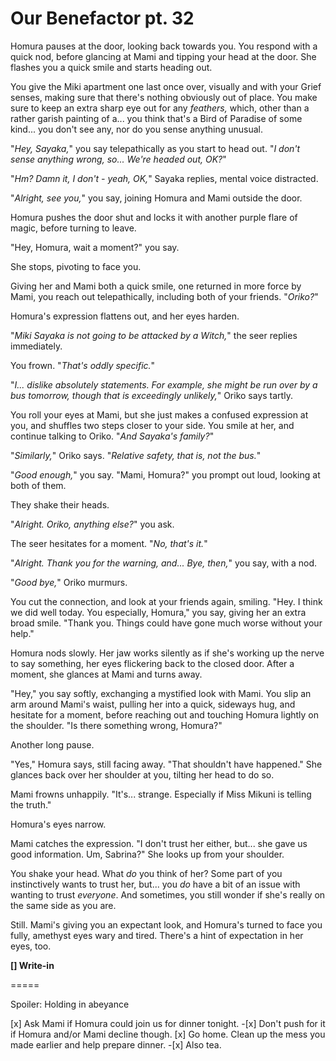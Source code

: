 # Our Benefactor pt. 32

Homura pauses at the door, looking back towards you. You respond with a quick nod, before glancing at Mami and tipping your head at the door. She flashes you a quick smile and starts heading out.

You give the Miki apartment one last once over, visually and with your Grief senses, making sure that there's nothing obviously out of place. You make sure to keep an extra sharp eye out for any *feathers,* which, other than a rather garish painting of a... you think that's a Bird of Paradise of some kind... you don't see any, nor do you sense anything unusual.

"*Hey, Sayaka,*" you say telepathically as you start to head out. "*I don't sense anything wrong, so... We're headed out, OK?*"

"*Hm? Damn it, I don't - yeah, OK,*" Sayaka replies, mental voice distracted.

"*Alright, see you,*" you say, joining Homura and Mami outside the door.

Homura pushes the door shut and locks it with another purple flare of magic, before turning to leave.

"Hey, Homura, wait a moment?" you say.

She stops, pivoting to face you.

Giving her and Mami both a quick smile, one returned in more force by Mami, you reach out telepathically, including both of your friends. "*Oriko?*"

Homura's expression flattens out, and her eyes harden.

"*Miki Sayaka is not going to be attacked by a Witch,*" the seer replies immediately.

You frown. "*That's oddly specific.*"

"*I... dislike absolutely statements. For example, she might be run over by a bus tomorrow, though that is exceedingly unlikely,*" Oriko says tartly.

You roll your eyes at Mami, but she just makes a confused expression at you, and shuffles two steps closer to your side. You smile at her, and continue talking to Oriko. "*And Sayaka's family?*"

"*Similarly,*" Oriko says. "*Relative safety, that is, not the bus.*"

"*Good enough,*" you say. "Mami, Homura?" you prompt out loud, looking at both of them.

They shake their heads.

"*Alright. Oriko, anything else?*" you ask.

The seer hesitates for a moment. "*No, that's it.*"

"*Alright. Thank you for the warning, and... Bye, then,*" you say, with a nod.

"*Good bye,*" Oriko murmurs.

You cut the connection, and look at your friends again, smiling. "Hey. I think we did well today. You especially, Homura," you say, giving her an extra broad smile. "Thank you. Things could have gone much worse without your help."

Homura nods slowly. Her jaw works silently as if she's working up the nerve to say something, her eyes flickering back to the closed door. After a moment, she glances at Mami and turns away.

"Hey," you say softly, exchanging a mystified look with Mami. You slip an arm around Mami's waist, pulling her into a quick, sideways hug, and hesitate for a moment, before reaching out and touching Homura lightly on the shoulder. "Is there something wrong, Homura?"

Another long pause.

"Yes," Homura says, still facing away. "That shouldn't have happened." She glances back over her shoulder at you, tilting her head to do so.

Mami frowns unhappily. "It's... strange. Especially if Miss Mikuni is telling the truth."

Homura's eyes narrow.

Mami catches the expression. "I don't trust her either, but... she gave us good information. Um, Sabrina?" She looks up from your shoulder.

You shake your head. What *do* you think of her? Some part of you instinctively wants to trust her, but... you *do* have a bit of an issue with wanting to trust *everyone*. And sometimes, you still wonder if she's really on the same side as you are.

Still. Mami's giving you an expectant look, and Homura's turned to face you fully, amethyst eyes wary and tired. There's a hint of expectation in her eyes, too.

**\[] Write-in**

\=====​

Spoiler: Holding in abeyance

\[x] Ask Mami if Homura could join us for dinner tonight.
-\[x] Don't push for it if Homura and/or Mami decline though.
\[x] Go home. Clean up the mess you made earlier and help prepare dinner.
-\[x] Also tea.
